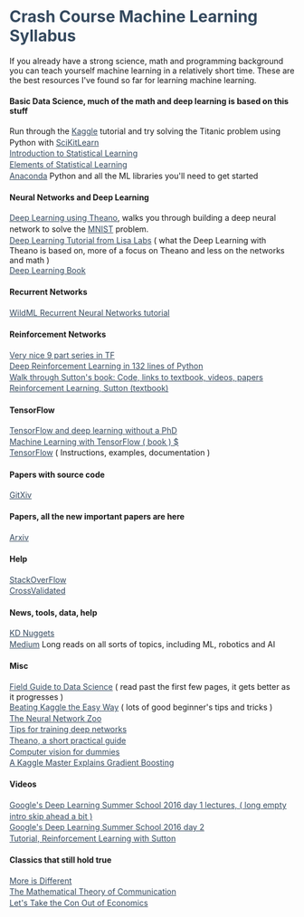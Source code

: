 <html>
<head>
<title>Crash Course Machine Learning</title>


<style>
body {}

h1 {color:#34495E;}

a:link {color:#34495E; font-size:100%; line-height:140%;} 
a:visited {color:#34495E;}
a:hover {color:#5D6D7E;}


</style>
</head>




<h1>Crash Course Machine Learning Syllabus</h1>

<p>
If you already have a strong science, math and programming background you can teach yourself machine learning in a relatively short time.
These are the best resources I've found so far for learning machine learning.
</p>
<h4>Basic Data Science, much of the math and deep learning is based on this stuff</h4>

Run through the <a href="https://www.kaggle.com">Kaggle</a> tutorial and try solving the Titanic problem using Python with <a href="http://scikit-learn.org/stable/">SciKitLearn</a>
</br>
<a href="http://www-bcf.usc.edu/~gareth/ISL/">Introduction to Statistical Learning</a>
</br>
<a href="http://statweb.stanford.edu/~tibs/ElemStatLearn/">Elements of Statistical Learning</a>
</br>
<a href="https://www.continuum.io/downloads">Anaconda</a> Python and all the ML libraries you'll need to get started
</br>

<h4>Neural Networks and Deep Learning</h4>

<a href="http://neuralnetworksanddeeplearning.com">Deep Learning using Theano</a>, walks you through building a deep neural network to solve the <a href="http://yann.lecun.com/exdb/mnist/">MNIST</a> problem. 
</br>
<a href="http://deeplearning.net/tutorial/deeplearning.pdf">Deep Learning Tutorial from Lisa Labs</a> ( what the Deep Learning with Theano is based on, more of a focus on Theano and less on the networks and math )
</br>
<a href="http://www.deeplearningbook.org/">Deep Learning Book</a>
</br>

<h4>Recurrent Networks</h4>

<a href="http://www.wildml.com/2015/09/recurrent-neural-networks-tutorial-part-1-introduction-to-rnns/">WildML Recurrent Neural Networks tutorial</a>
</br>

<h4>Reinforcement Networks</h4>
<a href="https://medium.com/emergent-future/simple-reinforcement-learning-with-tensorflow-part-0-q-learning-with-tables-and-neural-networks-d195264329d0">Very nice 9 part series in TF</a>
</br>
<a href="http://karpathy.github.io/2016/05/31/rl/">Deep Reinforcement Learning in 132 lines of Python</a>
</br>
<a href="https://github.com/dennybritz/reinforcement-learning">Walk through Sutton's book: Code, links to textbook, videos, papers</a>
</br>
<a href="http://ufal.mff.cuni.cz/~straka/courses/npfl114/2016/sutton-bookdraft2016sep.pdf">Reinforcement Learning, Sutton (textbook)</a>
</br>


<h4>TensorFlow</h4>

<a href="https://codelabs.developers.google.com/codelabs/cloud-tensorflow-mnist/#0">TensorFlow and deep learning without a PhD</a>
</br>
<a href="https://www.manning.com/books/machine-learning-with-tensorflow">Machine Learning with TensorFlow ( book ) $</a>
</br>
<a href="https://tensorflow.org">TensorFlow</a> ( Instructions, examples, documentation )
</br>


<h4>Papers with source code</h4>

<a href="http://www.gitxiv.com">GitXiv</a>
</br>


<h4>Papers, all the new important papers are here</h4>

<a href="https://arxiv.org/">Arxiv</a>
</br>

<h4>Help</h4>

<a href="http://stackoverflow.com">StackOverFlow</a>
</br>
<a href="http://stats.stackexchange.com">CrossValidated</a>
</br>

<h4>News, tools, data, help</h4>

<a href="http://www.kdnuggets.com">KD Nuggets</a>
</br>
<a href="https://medium.com">Medium</a> Long reads on all sorts of topics, including ML, robotics and AI
</br>


<h4>Misc</h4>

<a href="http://www.boozallen.com/content/dam/boozallen/documents/2015/12/2015-FIeld-Guide-To-Data-Science.pdf">Field Guide to Data Science</a> ( read past the first few pages, it gets better as it progresses )
</br>
<a href="https://www.ke.tu-darmstadt.de/lehre/arbeiten/studien/2015/Dong_Ying.pdf">Beating Kaggle the Easy Way</a> ( lots of good beginner's tips and tricks )
</br>
<a href="http://www.asimovinstitute.org/neural-network-zoo/">The Neural Network Zoo</a>
</br>
<a href="http://lamda.nju.edu.cn/weixs/project/CNNTricks/CNNTricks.html">Tips for training deep networks </a>
</br>
<a href="http://folinoid.com/show/theano/">Theano, a short practical guide</a>
</br>
<a href="http://www.visiondummy.com/">Computer vision for dummies</a>
</br>
<a href="http://blog.kaggle.com/2017/01/23/a-kaggle-master-explains-gradient-boosting/">A Kaggle Master Explains Gradient Boosting</a>
</br>

<h4>Videos</h4>

<a href="https://www.youtube.com/watch?v=eyovmAtoUx0">Google's Deep Learning Summer School 2016 day 1 lectures, ( long empty intro skip ahead a bit )</a>
</br>
<a href="https://www.youtube.com/watch?v=9dXiAecyJrY">Google's Deep Learning Summer School 2016 day 2</a>
</br>
<a href="https://www.youtube.com/watch?v=ggqnxyjaKe4">Tutorial, Reinforcement Learning with Sutton</a>
</br>

<h4>Classics that still hold true</h4>

<a href="http://www.pha.jhu.edu/courses/171_405/MoreIsDifferent.pdf">More is Different</a>
</br>
<a href="http://worrydream.com/refs/Shannon%20-%20A%20Mathematical%20Theory%20of%20Communication.pdf">The Mathematical Theory of Communication</a>
</br>
<a href="http://www.econ.ucla.edu/workingpapers/wp239.pdf">Let's Take the Con Out of Economics</a>
</br>

</br>
</br>
</html>
